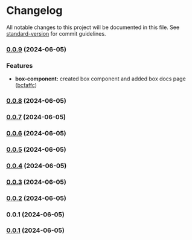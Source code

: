 # Changelog

All notable changes to this project will be documented in this file. See [standard-version](https://github.com/conventional-changelog/standard-version) for commit guidelines.

### [0.0.9](https://github.com/mftd03/bandito/compare/v0.0.8...v0.0.9) (2024-06-05)


### Features

* **box-component:** created box component and added box docs page ([bcfaffc](https://github.com/mftd03/bandito/commit/bcfaffcb200994c3c3715c873825bf75aa99f3c1))

### [0.0.8](https://github.com/mftd03/bandito/compare/v0.0.7...v0.0.8) (2024-06-05)

### [0.0.7](https://github.com/mftd03/bandito/compare/v0.0.6...v0.0.7) (2024-06-05)

### [0.0.6](https://github.com/mftd03/bandito/compare/v0.0.5...v0.0.6) (2024-06-05)

### [0.0.5](https://github.com/mftd03/bandito/compare/v0.0.4...v0.0.5) (2024-06-05)

### [0.0.4](https://github.com/mftd03/bandito/compare/v0.0.3...v0.0.4) (2024-06-05)

### [0.0.3](https://github.com/mftd03/bandito/compare/v0.0.2...v0.0.3) (2024-06-05)

### [0.0.2](https://github.com/mftd03/bandito/compare/v0.0.1...v0.0.2) (2024-06-05)

### 0.0.1 (2024-06-05)

### [0.0.1](https://github.com/mftd03/bandito/compare/v0.0.7...v0.0.1) (2024-06-05)
